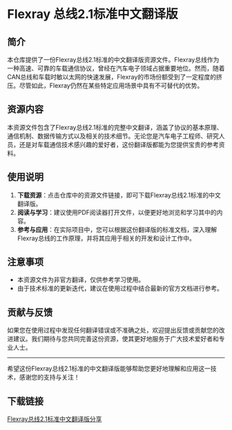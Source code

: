 # Flexray 总线2.1标准中文翻译版

## 简介

本仓库提供了一份Flexray总线2.1标准的中文翻译版资源文件。Flexray总线作为一种高速、可靠的车载通信协议，曾经在汽车电子领域占据重要地位。然而，随着CAN总线和车载时敏以太网的快速发展，Flexray的市场份额受到了一定程度的挤压。尽管如此，Flexray仍然在某些特定应用场景中具有不可替代的优势。

## 资源内容

本资源文件包含了Flexray总线2.1标准的完整中文翻译，涵盖了协议的基本原理、通信机制、数据传输方式以及相关的技术细节。无论您是汽车电子工程师、研究人员，还是对车载通信技术感兴趣的爱好者，这份翻译版都能为您提供宝贵的参考资料。

## 使用说明

1. **下载资源**：点击仓库中的资源文件链接，即可下载Flexray总线2.1标准的中文翻译版。
2. **阅读与学习**：建议使用PDF阅读器打开文件，以便更好地浏览和学习其中的内容。
3. **参考与应用**：在实际项目中，您可以根据这份翻译版的标准文档，深入理解Flexray总线的工作原理，并将其应用于相关的开发和设计工作中。

## 注意事项

- 本资源文件为非官方翻译，仅供参考学习使用。
- 由于技术标准的更新迭代，建议在使用过程中结合最新的官方文档进行参考。

## 贡献与反馈

如果您在使用过程中发现任何翻译错误或不准确之处，欢迎提出反馈或贡献您的改进建议。我们期待与您共同完善这份资源，使其更好地服务于广大技术爱好者和专业人士。

---

希望这份Flexray总线2.1标准的中文翻译版能够帮助您更好地理解和应用这一技术，感谢您的支持与关注！

## 下载链接

[Flexray总线2.1标准中文翻译版分享](https://pan.quark.cn/s/3d56526d3113)